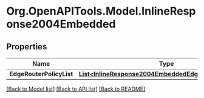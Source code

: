 
# Org.OpenAPITools.Model.InlineResponse2004Embedded

## Properties

Name | Type | Description | Notes
------------ | ------------- | ------------- | -------------
**EdgeRouterPolicyList** | [**List&lt;InlineResponse2004EmbeddedEdgeRouterPolicyList&gt;**](InlineResponse2004EmbeddedEdgeRouterPolicyList.md) |  | 

[[Back to Model list]](../README.md#documentation-for-models)
[[Back to API list]](../README.md#documentation-for-api-endpoints)
[[Back to README]](../README.md)

